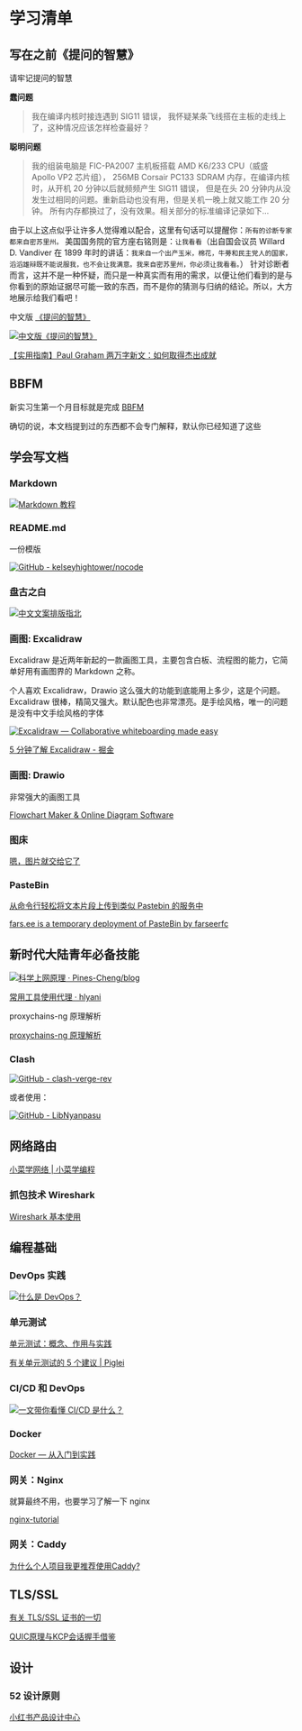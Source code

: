 # 学习清单

## 写在之前《**提问的智慧**》

请牢记提问的智慧

**蠢问题**

> 我在编译内核时接连遇到 SIG11 错误，
我怀疑某条飞线搭在主板的走线上了，这种情况应该怎样检查最好？
> 

**聪明问题**

> 我的组装电脑是 FIC-PA2007 主机板搭载 AMD K6/233 CPU（威盛 Apollo VP2 芯片组），
256MB Corsair PC133 SDRAM 内存，在编译内核时，从开机 20 分钟以后就频频产生 SIG11 错误，
但是在头 20 分钟内从没发生过相同的问题。重新启动也没有用，但是关机一晚上就又能工作 20 分钟。
所有内存都换过了，没有效果。相关部分的标准编译记录如下…
> 

由于以上这点似乎让许多人觉得难以配合，这里有句话可以提醒你：`所有的诊断专家都来自密苏里州。` 美国国务院的官方座右铭则是：`让我看看`（出自国会议员 Willard D. Vandiver 在 1899 年时的讲话：`我来自一个出产玉米，棉花，牛蒡和民主党人的国家，滔滔雄辩既不能说服我，也不会让我满意。我来自密苏里州，你必须让我看看。`） 针对诊断者而言，这并不是一种怀疑，而只是一种真实而有用的需求，以便让他们看到的是与你看到的原始证据尽可能一致的东西，而不是你的猜测与归纳的结论。所以，大方地展示给我们看吧！


中文版 [《提问的智慧》](https://github.com/ryanhanwu/How-To-Ask-Questions-The-Smart-Way/blob/main/README-zh_CN.md)


[![中文版《提问的智慧》](https://svg.bookmark.style/api?url=https://github.com/ryanhanwu/How-To-Ask-Questions-The-Smart-Way&mode=dark&style=horizontal)](https://github.com/ryanhanwu/How-To-Ask-Questions-The-Smart-Way/blob/main/README-zh_CN.md)

[【实用指南】Paul Graham 两万字新文：如何取得杰出成就](https://mp.weixin.qq.com/s/31iL-Kbs4KrqpgrERVRNzQ)

## BBFM

新实习生第一个月目标就是完成 [BBFM](./bbfm)

确切的说，本文档提到过的东西都不会专门解释，默认你已经知道了这些

## 学会写文档

### Markdown

[![Markdown 教程](https://svg.bookmark.style/api?url=https://markdown.com.cn/&mode=dark&style=horizontal)](https://markdown.com.cn/intro.html)

### README.md

一份模版

[![GitHub - kelseyhightower/nocode](https://svg.bookmark.style/api?url=https://github.com/kelseyhightower/nocode&mode=dark&style=horizontal)](https://github.com/kelseyhightower/nocode)

### 盘古之白

[![中文文案排版指北](https://svg.bookmark.style/api?url=https://github.com/sparanoid/chinese-copywriting-guidelines&mode=dark&style=horizontal)](https://github.com/sparanoid/chinese-copywriting-guidelines)

### 画图: Excalidraw

Excalidraw 是近两年新起的一款画图工具，主要包含白板、流程图的能力，它简单好用有画图界的 Markdown 之称。

个人喜欢 Excalidraw，Drawio 这么强大的功能到底能用上多少，这是个问题。Excalidraw 很棒，精简又强大。默认配色也非常漂亮。是手绘风格，唯一的问题是没有中文手绘风格的字体

[![Excalidraw — Collaborative whiteboarding made easy](https://svg.bookmark.style/api?url=https://excalidraw.com/&mode=dark&style=horizontal)](https://excalidraw.com/)

[5 分钟了解 Excalidraw - 掘金](https://juejin.cn/post/7119512386029125668)

### 画图: Drawio

非常强大的画图工具

[Flowchart Maker & Online Diagram Software](http://draw.io/)

### 图床

[嗯，图片就交给它了](https://sspai.com/post/40499)

### PasteBin

[从命令行轻松将文本片段上传到类似 Pastebin 的服务中](https://linux.cn/article-11691-1.html)

[fars.ee is a temporary deployment of PasteBin by farseerfc](https://fars.ee/)

## 新时代大陆青年必备技能

[![科学上网原理 · Pines-Cheng/blog](https://svg.bookmark.style/api?url=https://github.com/Pines-Cheng/blog&mode=dark&style=horizontal)](https://github.com/Pines-Cheng/blog/issues/28)

[常用工具使用代理 · hlyani](https://hlyani.github.io/notes/proxy.html)

proxychains-ng 原理解析

[proxychains-ng 原理解析](https://void-shana.moe/posts/proxychains-ng)

### Clash

[![GitHub - clash-verge-rev](https://svg.bookmark.style/api?url=https://github.com/clash-verge-rev/clash-verge-rev&mode=dark&style=horizontal)](https://github.com/clash-verge-rev/clash-verge-rev)

或者使用：

[![GitHub - LibNyanpasu](https://svg.bookmark.style/api?url=https://github.com/LibNyanpasu/clash-nyanpasu&mode=dark&style=horizontal)](https://github.com/LibNyanpasu/clash-nyanpasu)

## 网络路由

[小菜学网络 | 小菜学编程](https://fasionchan.com/network/)

### 抓包技术 Wireshark

[Wireshark 基本使用](https://www.misaka-9982.com/2022/03/21/Wireshark%E5%9F%BA%E6%9C%AC%E4%BD%BF%E7%94%A8/)

## 编程基础

### DevOps 实践

[![什么是 DevOps？](https://svg.bookmark.style/api?url=https://learn.microsoft.com/zh-cn/devops/what-is-devops&mode=dark&style=horizontal)](https://learn.microsoft.com/zh-cn/devops/what-is-devops)

### 单元测试

[单元测试：概念、作用与实践](https://www.duyixian.cn/2021/05/24/unittest/)

[有关单元测试的 5 个建议  | Piglei](https://www.piglei.com/articles/5-tips-on-unit-testing/)

### CI/CD 和 DevOps

[![一文带你看懂 CI/CD 是什么？](https://svg.bookmark.style/api?url=https://www.redhat.com/zh/topics/devops/what-is-ci-cd&mode=dark&style=horizontal)](https://www.redhat.com/zh/topics/devops/what-is-ci-cd)

### Docker

[Docker — 从入门到实践](https://yeasy.gitbook.io/docker_practice/)

### 网关：Nginx

就算最终不用，也要学习了解一下 nginx

[nginx-tutorial](https://dunwu.github.io/nginx-tutorial/#/)

### 网关：Caddy

[为什么个人项目我更推荐使用Caddy?](https://icebreaker.top/articles/2023/6/24-use-caddy-for-happy/)

## TLS/SSL

[有关 TLS/SSL 证书的一切](https://www.kawabangga.com/posts/5330)

[QUIC原理与KCP会话握手借鉴](https://hulinhong.com/2021/02/26/quic_intro/)

## 设计

### 52 设计原则

[小红书产品设计中心](https://rpdc.xiaohongshu.com/)

